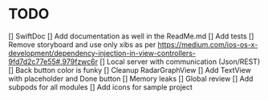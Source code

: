 # TODO
[] SwiftDoc
[] Add documentation as well in the ReadMe.md
[] Add tests
[] Remove storyboard and use only xibs as per https://medium.com/ios-os-x-development/dependency-injection-in-view-controllers-9fd7d2c77e55#.979fzwc6r
[] Local server with communication (Json/REST)
[] Back button color is funky
[] Cleanup RadarGraphView
[] Add TextView with placeholder and Done button
[] Memory leaks
[] Global review
[] Add subpods for all modules
[] Add icons for sample project

